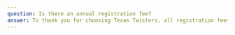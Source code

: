 ```yaml
---
question: Is there an annual registration fee?
answer: To thank you for choosing Texas Twisters, all registration fees are waived in 2024. A annual registration fee of $30 will be due beginning 2025.
---
```

